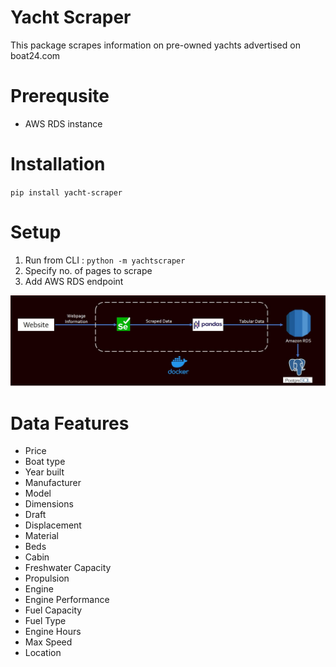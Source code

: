 # Yacht Scraper
This package scrapes information on pre-owned yachts advertised on boat24.com

# Prerequsite
- AWS RDS instance

# Installation 
`pip install yacht-scraper`

# Setup 
1. Run from CLI :
`python -m yachtscraper`
2. Specify no. of pages to scrape 
3. Add AWS RDS endpoint

![Diagram](/images/data_flow_diagram.jpg)

# Data Features
- Price
- Boat type
- Year built
- Manufacturer
- Model
- Dimensions
- Draft
- Displacement
- Material
- Beds
- Cabin
- Freshwater Capacity
- Propulsion
- Engine
- Engine Performance
- Fuel Capacity
- Fuel Type
- Engine Hours
- Max Speed
- Location

